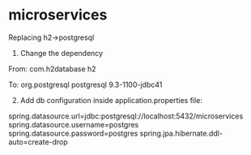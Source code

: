# microservices

Replacing h2->postgresql

1. Change the dependency

From:
    <dependency>
        <groupId>com.h2database</groupId>
        <artifactId>h2</artifactId>
    </dependency>

To:
    <dependency>
        <groupId>org.postgresql</groupId>
        <artifactId>postgresql</artifactId>
        <version>9.3-1100-jdbc41</version>
    </dependency>


2. Add db configuration inside application.properties file:

spring.datasource.url=jdbc:postgresql://localhost:5432/microservices
spring.datasource.username=postgres
spring.datasource.password=postgres
spring.jpa.hibernate.ddl-auto=create-drop